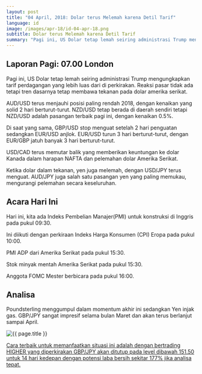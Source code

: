 ```yaml
---
layout: post
title: "04 April, 2018: Dolar terus Melemah karena Detil Tarif"
language: id
image: /images/apr-18/id-04-apr-18.png
subtitle: Dolar terus Melemah karena Detil Tarif
summary: "Pagi ini, US Dolar tetap lemah seiring administrasi Trump mengungkapkan tarif perdagangan yang lebih luas dari di perkirakan. Reaksi pasar tidak ada tetapi tren dasarnya tetap membawa tekanan pada dolar amerika serikat"
---
```

## Laporan Pagi: 07.00 London

Pagi ini, US Dolar tetap lemah seiring administrasi Trump mengungkapkan tarif perdagangan yang lebih luas dari di perkirakan. Reaksi pasar tidak ada tetapi tren dasarnya tetap membawa tekanan pada dolar amerika serikat.

AUD/USD terus menjauhi posisi paling rendah 2018, dengan kenaikan yang solid 2 hari berturut-turut. NZD/USD tetap berada di daerah sendiri tetapi NZD/USD adalah pasangan terbaik pagi ini, dengan kenaikan 0.5%.

Di saat yang sama, GBP/USD stop menguat setelah 2 hari penguatan sedangkan EUR/USD anjlok. EUR/USD turun 3 hari berturut-turut, dengan EUR/GBP jatuh banyak 3 hari berturut-turut.

USD/CAD terus memutar balik yang memberikan keuntungan ke dolar Kanada dalam harapan NAFTA dan pelemahan dolar Amerika Serikat.

Ketika dolar dalam tekanan, yen juga melemah, dengan USD/JPY terus menguat. AUD/JPY juga salah satu pasangan yen yang paling memukau, mengurangi pelemahan secara keseluruhan.

## Acara Hari Ini

Hari ini, kita ada Indeks Pembelian Manajer(PMI) untuk konstruksi di Inggris pada pukul 09:30.

Ini diikuti dengan perkiraan Indeks Harga Konsumen (CPI) Eropa pada pukul 10:00.

PMI ADP dari Amerika Serikat pada pukul 15:30.

Stok minyak mentah Amerika Serikat pada pukul 15:30.

Anggota FOMC Mester berbicara pada pukul 16:00.

## Analisa

Poundsterling menggumpul dalam momentum akhir ini sedangkan Yen injak gas. GBP/JPY sangat impresif selama bulan Maret dan akan terus berlanjut sampai April.

<img src="{{ site.url }}/images/apr-18/id-04-apr-18.png" alt="{{ page.title }}" title="{{ page.title }}">

<a href="%LINk%%?currency=USD&market=forex&underlying=frxGBPJPY&formname=higherlower&duration_amount=14&duration_units=d&amount=10&amount_type=stake&expiry_type=duration&barrier=151.50" target="_blank">Cara terbaik untuk memanfaatkan situasi ini adalah dengan bertrading HIGHER yang diperkirakan GBP/JPY akan ditutup pada level dibawah 151.50 untuk 14 hari kedepan dengan potensi laba bersih sekitar 177% jika analisa tepat.</a>
